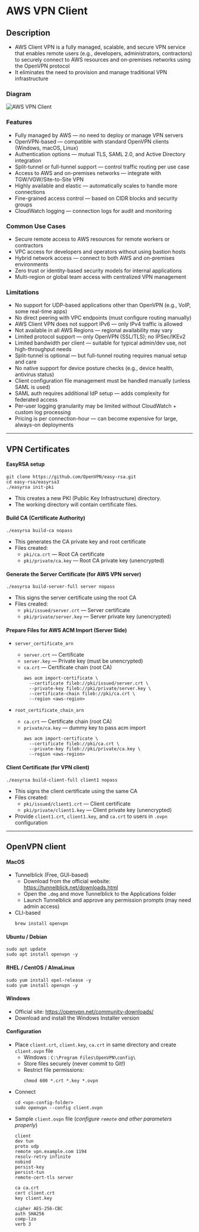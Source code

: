 # AWS VPN Client

## Description
  - AWS Client VPN is a fully managed, scalable, and secure VPN service that enables remote users (e.g., developers, administrators, contractors) to securely connect to AWS resources and on-premises networks using the OpenVPN protocol
  - It eliminates the need to provision and manage traditional VPN infrastructure

### Diagram

  ![AWS VPN Client](./../../images/vpn-aws-client.png)

### Features
  - Fully managed by AWS — no need to deploy or manage VPN servers
  - OpenVPN-based — compatible with standard OpenVPN clients (Windows, macOS, Linux)
  - Authentication options — mutual TLS, SAML 2.0, and Active Directory integration
  - Split-tunnel or full-tunnel support — control traffic routing per use case
  - Access to AWS and on-premises networks — integrate with TGW/VGW/Site-to-Site VPN
  - Highly available and elastic — automatically scales to handle more connections
  - Fine-grained access control — based on CIDR blocks and security groups
  - CloudWatch logging — connection logs for audit and monitoring

### Common Use Cases
  - Secure remote access to AWS resources for remote workers or contractors
  - VPC access for developers and operators without using bastion hosts
  - Hybrid network access — connect to both AWS and on-premises environments
  - Zero trust or identity-based security models for internal applications
  - Multi-region or global team access with centralized VPN management

### Limitations
  - No support for UDP-based applications other than OpenVPN (e.g., VoIP, some real-time apps)
  - No direct peering with VPC endpoints (must configure routing manually)
  - AWS Client VPN does not support IPv6 — only IPv4 traffic is allowed
  - Not available in all AWS Regions — regional availability may vary
  - Limited protocol support — only OpenVPN (SSL/TLS); no IPSec/IKEv2
  - Limited bandwidth per client — suitable for typical admin/dev use, not high-throughput needs
  - Split-tunnel is optional — but full-tunnel routing requires manual setup and care
  - No native support for device posture checks (e.g., device health, antivirus status)
  - Client configuration file management must be handled manually (unless SAML is used)
  - SAML auth requires additional IdP setup — adds complexity for federated access
  - Per-user logging granularity may be limited without CloudWatch + custom log processing
  - Pricing is per connection-hour — can become expensive for large, always-on deployments

<hr>

## VPN Certificates

#### EasyRSA setup

  ```
  git clone https://github.com/OpenVPN/easy-rsa.git
  cd easy-rsa/easyrsa3
  ./easyrsa init-pki
  ```

  - This creates a new PKI (Public Key Infrastructure) directory.
  - The working directory will contain certificate files.

#### Build CA (Certificate Authority)

  ```
  ./easyrsa build-ca nopass
  ```

  - This generates the CA private key and root certificate
  - Files created:
    - `pki/ca.crt` — Root CA certificate
    - `pki/private/ca.key` — Root CA private key (unencrypted)

#### Generate the Server Certificate (for AWS VPN server)

  ```
  ./easyrsa build-server-full server nopass
  ```

  - This signs the server certificate using the root CA
  - Files created:
    - `pki/issued/server.crt` — Server certificate
    - `pki/private/server.key` — Server private key (unencrypted)

#### Prepare Files for AWS ACM Import (Server Side)

  - `server_certificate_arn`
    - `server.crt` — Certificate
    - `server.key` — Private key (must be unencrypted)
    - `ca.crt` — Certificate chain (root CA)
      ```
      aws acm import-certificate \
        --certificate fileb://pki/issued/server.crt \
        --private-key fileb://pki/private/server.key \
        --certificate-chain fileb://pki/ca.crt \
        --region <aws-region>
      ```

  - `root_certificate_chain_arn`
    - `ca.crt` — Certificate chain (root CA)
    - `private/ca.key` — dummy key to pass acm import
      ```
      aws acm import-certificate \
        --certificate fileb://pki/ca.crt \
        --private-key fileb://pki/private/ca.key \
        --region <aws-region>
      ```

#### Client Certificate (for VPN client)

  ```
  ./easyrsa build-client-full client1 nopass
  ```

  - This signs the client certificate using the same CA
  - Files created:
    - `pki/issued/client1.crt` — Client certificate
    - `pki/private/client1.key` — Client private key (unencrypted)
  - Provide `client1.crt`, `client1.key`, and `ca.crt` to users in `.ovpn` configuration

<hr>

## OpenVPN client

#### MacOS
- Tunnelblick (Free, GUI-based)
  - Download from the official website: https://tunnelblick.net/downloads.html
  - Open the `.dmg` and move Tunnelblick to the Applications folder
  - Launch Tunnelblick and approve any permission prompts (may need admin access)
- CLI-based
  ```
  brew install openvpn
  ```

#### Ubuntu / Debian
  ```
  sudo apt update
  sudo apt install openvpn -y
  ```

#### RHEL / CentOS / AlmaLinux
  ```
  sudo yum install epel-release -y
  sudo yum install openvpn -y
  ```

#### Windows
- Official site: https://openvpn.net/community-downloads/
- Download and install the Windows Installer version

#### Configuration
- Place `client.crt`, `client.key`, `ca.crt` in same directory and create `client.ovpn` file
  - Windows : `C:\Program Files\OpenVPN\config\`
  - Store files securely (never commit to Git!)
  - Restrict file permissions:
    ```
    chmod 600 *.crt *.key *.ovpn
    ```
- Connect
  ```
  cd <vpn-config-folder>
  sudo openvpn --config client.ovpn
  ```
- Sample `client.ovpn` file (*configure `remote` and other parameters properly*)
  ```
  client
  dev tun
  proto udp
  remote vpn.example.com 1194
  resolv-retry infinite
  nobind
  persist-key
  persist-tun
  remote-cert-tls server

  ca ca.crt
  cert client.crt
  key client.key

  cipher AES-256-CBC
  auth SHA256
  comp-lzo
  verb 3
  ```

